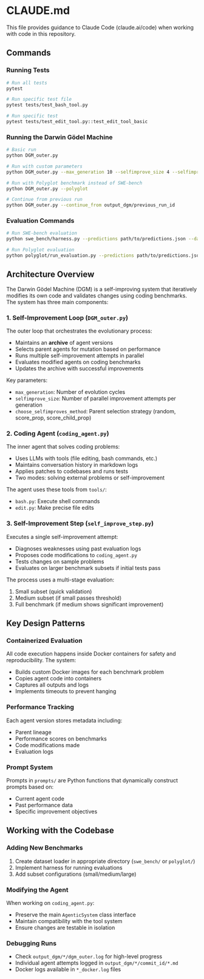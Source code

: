 # CLAUDE.md

This file provides guidance to Claude Code (claude.ai/code) when working with code in this repository.

## Commands

### Running Tests
```bash
# Run all tests
pytest

# Run specific test file
pytest tests/test_bash_tool.py

# Run specific test
pytest tests/test_edit_tool.py::test_edit_tool_basic
```

### Running the Darwin Gödel Machine
```bash
# Basic run
python DGM_outer.py

# Run with custom parameters
python DGM_outer.py --max_generation 10 --selfimprove_size 4 --selfimprove_workers 2

# Run with Polyglot benchmark instead of SWE-bench
python DGM_outer.py --polyglot

# Continue from previous run
python DGM_outer.py --continue_from output_dgm/previous_run_id
```

### Evaluation Commands
```bash
# Run SWE-bench evaluation
python swe_bench/harness.py --predictions path/to/predictions.json --dataset swe_bench/subsets/small.json

# Run Polyglot evaluation  
python polyglot/run_evaluation.py --predictions path/to/predictions.json --subset small
```

## Architecture Overview

The Darwin Gödel Machine (DGM) is a self-improving system that iteratively modifies its own code and validates changes using coding benchmarks. The system has three main components:

### 1. Self-Improvement Loop (`DGM_outer.py`)
The outer loop that orchestrates the evolutionary process:
- Maintains an **archive** of agent versions
- Selects parent agents for mutation based on performance
- Runs multiple self-improvement attempts in parallel
- Evaluates modified agents on coding benchmarks
- Updates the archive with successful improvements

Key parameters:
- `max_generation`: Number of evolution cycles
- `selfimprove_size`: Number of parallel improvement attempts per generation
- `choose_selfimproves_method`: Parent selection strategy (random, score_prop, score_child_prop)

### 2. Coding Agent (`coding_agent.py`)
The inner agent that solves coding problems:
- Uses LLMs with tools (file editing, bash commands, etc.)
- Maintains conversation history in markdown logs
- Applies patches to codebases and runs tests
- Two modes: solving external problems or self-improvement

The agent uses these tools from `tools/`:
- `bash.py`: Execute shell commands
- `edit.py`: Make precise file edits

### 3. Self-Improvement Step (`self_improve_step.py`)
Executes a single self-improvement attempt:
- Diagnoses weaknesses using past evaluation logs
- Proposes code modifications to `coding_agent.py`
- Tests changes on sample problems
- Evaluates on larger benchmark subsets if initial tests pass

The process uses a multi-stage evaluation:
1. Small subset (quick validation)
2. Medium subset (if small passes threshold)
3. Full benchmark (if medium shows significant improvement)

## Key Design Patterns

### Containerized Evaluation
All code execution happens inside Docker containers for safety and reproducibility. The system:
- Builds custom Docker images for each benchmark problem
- Copies agent code into containers
- Captures all outputs and logs
- Implements timeouts to prevent hanging

### Performance Tracking
Each agent version stores metadata including:
- Parent lineage
- Performance scores on benchmarks
- Code modifications made
- Evaluation logs

### Prompt System
Prompts in `prompts/` are Python functions that dynamically construct prompts based on:
- Current agent code
- Past performance data
- Specific improvement objectives

## Working with the Codebase

### Adding New Benchmarks
1. Create dataset loader in appropriate directory (`swe_bench/` or `polyglot/`)
2. Implement harness for running evaluations
3. Add subset configurations (small/medium/large)

### Modifying the Agent
When working on `coding_agent.py`:
- Preserve the main `AgenticSystem` class interface
- Maintain compatibility with the tool system
- Ensure changes are testable in isolation

### Debugging Runs
- Check `output_dgm/*/dgm_outer.log` for high-level progress
- Individual agent attempts logged in `output_dgm/*/commit_id/*.md`
- Docker logs available in `*_docker.log` files